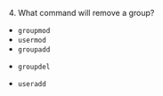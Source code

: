 4. What command will remove a group?

* `groupmod`
* `usermod`
* `groupadd`
+ `groupdel`
* `useradd`
